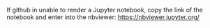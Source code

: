 If github in unable to render a Jupyter notebook, copy the link of the notebook and enter into the nbviewer:
https://nbviewer.jupyter.org/

